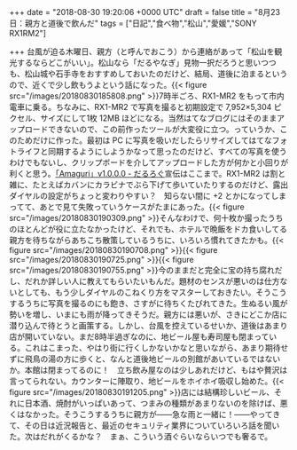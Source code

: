
+++
date = "2018-08-30 19:20:06 +0000 UTC"
draft = false
title = "8月23日：親方と道後で飲んだ"
tags = ["日記","食べ物","松山","愛媛","SONY RX1RM2"]

+++
台風が迫る木曜日、親方（と呼んでおこう）から連絡があって「松山を観光するならどこがいい」。松山なら「だるやなぎ」見物一択だろうと思いつつも、松山城や石手寺をおすすめしておいたのだけど、結局、道後に泊まるというので、近くで少し飲もうよという話になった。{{< figure src="/images/20180830185808.png"  >}}7時半ごろ、RX1-MR2 をもって市内電車に乗る。ちなみに、RX1-MR2 で写真を撮ると初期設定で 7,952×5,304 ピクセル、サイズにして1枚 12MB ほどになる。当然はてなブログにはそのままアップロードできないので、この前作ったツールが大変役に立つ。っていうか、このためだけに作った。最初は PC に写真を吸いだしたらリサイズしてはてなフォトライフと同期するようにしようかなって思ったのだけど、すべての写真を使うわけでもないし、クリップボードを介してアップロードした方が何かと小回りが利くと思う。[「Amaguri」v1.0.0.0 - だるろぐ](https://blog.daruyanagi.jp/entry/2018/08/26/224927)宣伝はここまで。RX1-MR2 は割と雑に、たとえばカバンにカラビナでぶら下げて歩いていたりするのだけど、露出ダイヤルの設定がちょっと変わりやすい？　知らない間に +2 とかになってしまってて、あとで見て失敗っていうケースがたまにあった。{{< figure src="/images/20180830190309.png"  >}}そんなわけで、何十枚か撮ったうちのほとんどが役に立たなかったけど、それでも、ホテルで晩飯をドカ食いしてる親方を待ちながらあちこち散策しているうちに、いろいろ慣れてきたかも。{{< figure src="/images/20180830190708.png"  >}}{{< figure src="/images/20180830190725.png"  >}}{{< figure src="/images/20180830190755.png"  >}}今のままだと完全に宝の持ち腐れだし、だれか詳しい人に教えてもらいたいもんだ。題材のセンスが悪いのは仕方ないとしても、もう少しダイヤルのこねくり方をマスターしておきたい。そうこうするうちに写真を撮るのにも飽き、さすがに待ちくたびれてきた。生ぬるい風が勢いを増し、いまにも雨が降ってきそうだ。親方には悪いが、さきにどこか店に潜り込んで待とうと画策する。しかし、台風を控えているせいか、道後はあまり店が開いていない。まだ8時半過ぎなのに、地ビール屋も寿司屋も閉まっている。これはこまった、やはり街に行くしかないかなと思いながら、あまり期待せずに飛鳥の湯の方に歩くと、なんと道後地ビールの別館があいているではないか。本館は閉まってるのに！　立ち飲み屋なのは少しあれだけど、もはや贅沢は言ってられない。カウンターに陣取り、地ビールをホイホイ吸収し始めた。{{< figure src="/images/20180830191205.png"  >}}店には結構珍しいビール、それに日本酒、焼酎がいっぱいあって、つまみの種類があまりないのを除けば、悪くはなかった。そうこうするうちに親方が――急な雨と一緒に！――やってきて、その日は近況報告と、最近のセキュリティ業界についていろいろ話を聞いた。次はだれがくるかな？　まぁ、こういう酒ぐらいならいつでも奢るで。


